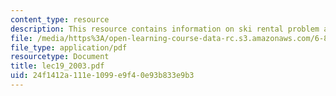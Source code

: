 ```yaml
---
content_type: resource
description: This resource contains information on ski rental problem and linear search.
file: /media/https%3A/open-learning-course-data-rc.s3.amazonaws.com/6-854j-advanced-algorithms-fall-2005/24f1412a111e1099e9f40e93b833e9b3_lec19_2003.pdf
file_type: application/pdf
resourcetype: Document
title: lec19_2003.pdf
uid: 24f1412a-111e-1099-e9f4-0e93b833e9b3
---
```

